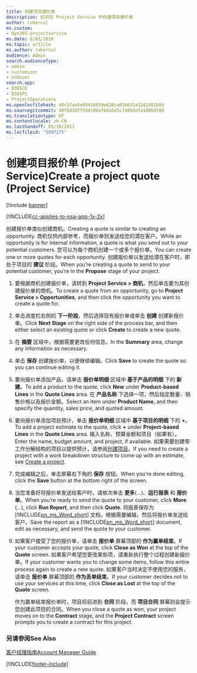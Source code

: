 ```yaml
---
title: 创建项目报价单
description: 如何在 Project Service 中创建项目报价单
author: ruhercul
ms.custom:
- dyn365-projectservice
ms.date: 8/03/2018
ms.topic: article
ms.author: ruhercul
audience: Admin
search.audienceType:
- admin
- customizer
- enduser
search.app:
- D365CE
- D365PS
- ProjectOperations
ms.openlocfilehash: 40c57aa5e80416659e620ca016631a32d2d81b8d
ms.sourcegitcommit: 40f68387f594180af64a5e5c748b6efa188bd300
ms.translationtype: HT
ms.contentlocale: zh-CN
ms.lasthandoff: 05/10/2021
ms.locfileid: "5997275"
---
```

# <a name="create-a-project-quote-project-service"></a><span data-ttu-id="9decc-103">创建项目报价单 (Project Service)</span><span class="sxs-lookup"><span data-stu-id="9decc-103">Create a project quote (Project Service)</span></span>

[!include [banner](../includes/psa-now-project-operations.md)]

[!INCLUDE[cc-applies-to-psa-app-1x-2x](../includes/cc-applies-to-psa-app-1x-2x.md)]

<span data-ttu-id="9decc-104">创建报价单类似创建商机。</span><span class="sxs-lookup"><span data-stu-id="9decc-104">Creating a quote is similar to creating an opportunity.</span></span> <span data-ttu-id="9decc-105">商机仅供内部参考，而报价单则发送给您的潜在客户。</span><span class="sxs-lookup"><span data-stu-id="9decc-105">While an opportunity is for internal information, a quote is what you send out to your potential customers.</span></span> <span data-ttu-id="9decc-106">您可以为每个商机创建一个或多个报价单。</span><span class="sxs-lookup"><span data-stu-id="9decc-106">You can create one or more quotes for each opportunity.</span></span> <span data-ttu-id="9decc-107">创建报价单以发送给潜在客户时，即处于项目的 **建议** 阶段。</span><span class="sxs-lookup"><span data-stu-id="9decc-107">When you’re creating a quote to send to your potential customer, you’re in the **Propose** stage of your project.</span></span>  
  
1. <span data-ttu-id="9decc-108">要根据商机创建报价单，请转到 **Project Service > 商机**，然后单击要为其创建报价单的商机。</span><span class="sxs-lookup"><span data-stu-id="9decc-108">To create a quote from an opportunity, go to **Project Service > Opportunities**, and then click the opportunity you want to create a quote for.</span></span>  
  
2. <span data-ttu-id="9decc-109">单击进度栏右侧的 **下一阶段**，然后选择现有报价单或单击 **创建** 创建新报价单。</span><span class="sxs-lookup"><span data-stu-id="9decc-109">Click **Next Stage** on the right side of the process bar, and then either select an existing quote or click **Create** to create a new quote.</span></span>  
  
3. <span data-ttu-id="9decc-110">在 **摘要** 区域中，根据需要更改任何信息。</span><span class="sxs-lookup"><span data-stu-id="9decc-110">In the **Summary** area, change any information as necessary.</span></span>  
  
4. <span data-ttu-id="9decc-111">单击 **保存** 创建报价单，以便继续编辑。</span><span class="sxs-lookup"><span data-stu-id="9decc-111">Click **Save** to create the quote so you can continue editing it.</span></span>  
  
5. <span data-ttu-id="9decc-112">要向报价单添加产品，请单击 **报价单明细** 区域中 **基于产品的明细** 下的 **新建**。</span><span class="sxs-lookup"><span data-stu-id="9decc-112">To add a product to the quote, click **New** under **Product-based Lines** in the **Quote Lines** area.</span></span> <span data-ttu-id="9decc-113">在 **产品名称** 下选择一项，然后指定数量、销售价格以及报价金额。</span><span class="sxs-lookup"><span data-stu-id="9decc-113">Select an item under **Product Name**, and then specify the quantity, sales price, and quoted amount.</span></span>  
  
6. <span data-ttu-id="9decc-114">要向报价单添加项目预计，单击 **报价单明细** 区域中 **基于项目的明细** 下的 **+**。</span><span class="sxs-lookup"><span data-stu-id="9decc-114">To add a project estimate to the quote, click **+** under **Project-based Lines** in the **Quote Lines** area.</span></span> <span data-ttu-id="9decc-115">输入名称、预算金额和项目（如果有）。</span><span class="sxs-lookup"><span data-stu-id="9decc-115">Enter the name, budget amount, and project, if available.</span></span> <span data-ttu-id="9decc-116">如果需要创建带工作分解结构的项目以提供预计，请参阅[创建项目](../psa/create-project.md)。</span><span class="sxs-lookup"><span data-stu-id="9decc-116">If you need to create a project with a work breakdown structure to come up with an estimate, see [Create a project](../psa/create-project.md).</span></span>  
  
7. <span data-ttu-id="9decc-117">完成编辑之后，单击屏幕右下角的 **保存** 按钮。</span><span class="sxs-lookup"><span data-stu-id="9decc-117">When you’re done editing, click the **Save** button at the bottom right of the screen.</span></span>  
  
8. <span data-ttu-id="9decc-118">当您准备好将报价单发送给客户时，请依次单击 **更多**(…)、**运行报表** 和 **报价单**。</span><span class="sxs-lookup"><span data-stu-id="9decc-118">When you’re ready to send the quote to your customer, click **More** (…), click **Run Report**, and then click **Quote**.</span></span> <span data-ttu-id="9decc-119">将报表保存为 [!INCLUDE[pn_ms_Word_short](../includes/pn-ms-word-short.md)] 文档，根据需要编辑，然后将报价单发送给客户。</span><span class="sxs-lookup"><span data-stu-id="9decc-119">Save the report as a [!INCLUDE[pn_ms_Word_short](../includes/pn-ms-word-short.md)] document, edit as necessary, and send the quote to your customer.</span></span>  
  
9. <span data-ttu-id="9decc-120">如果客户接受了您的报价单，请单击 **报价单** 屏幕顶部的 **作为赢单结束**。</span><span class="sxs-lookup"><span data-stu-id="9decc-120">If your customer accepts your quote, click **Close as Won** at the top of the **Quote** screen.</span></span> <span data-ttu-id="9decc-121">如果客户希望您更改某些项，请重新执行整个过程创建新报价单。</span><span class="sxs-lookup"><span data-stu-id="9decc-121">If your customer wants you to change some items, follow this entire process again to create a new quote.</span></span> <span data-ttu-id="9decc-122">如果客户当时决定不使用您的服务，请单击 **报价单** 屏幕顶部的 **作为丢单结束**。</span><span class="sxs-lookup"><span data-stu-id="9decc-122">If your customer decides not to use your services at this time, click **Close as Lost** at the top of the **Quote** screen.</span></span>  
  
   <span data-ttu-id="9decc-123">作为赢单结束报价单时，项目将前进到 **合同** 阶段，而 **项目合同** 屏幕则会提示您创建此项目的合同。</span><span class="sxs-lookup"><span data-stu-id="9decc-123">When you close a quote as won, your project moves on to the **Contract** stage, and the **Project Contract** screen prompts you to create a contract for this project.</span></span>  
  
### <a name="see-also"></a><span data-ttu-id="9decc-124">另请参阅</span><span class="sxs-lookup"><span data-stu-id="9decc-124">See Also</span></span>  
 [<span data-ttu-id="9decc-125">客户经理指南</span><span class="sxs-lookup"><span data-stu-id="9decc-125">Account Manager Guide</span></span>](../psa/account-manager-guide.md)


[!INCLUDE[footer-include](../includes/footer-banner.md)]